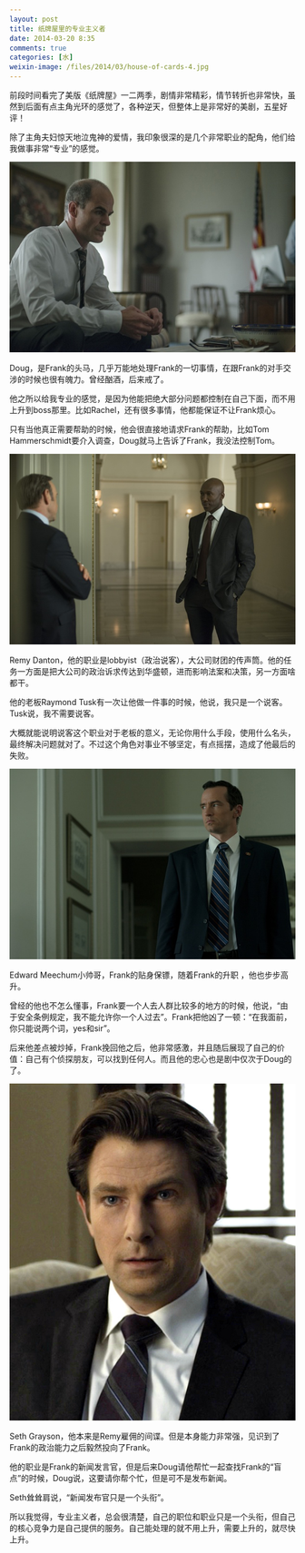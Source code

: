 ```yaml
---
layout: post
title: 纸牌屋里的专业主义者
date: 2014-03-20 8:35
comments: true
categories: [水]
weixin-image: /files/2014/03/house-of-cards-4.jpg
---
```


前段时间看完了美版《纸牌屋》一二两季，剧情非常精彩，情节转折也非常快，虽然到后面有点主角光环的感觉了，各种逆天，但整体上是非常好的美剧，五星好评！

<!--more-->

除了主角夫妇惊天地泣鬼神的爱情，我印象很深的是几个非常职业的配角，他们给我做事非常“专业”的感觉。

![Doug](/files/2014/03/house-of-cards-1.jpg)

Doug，是Frank的头马，几乎万能地处理Frank的一切事情，在跟Frank的对手交涉的时候也很有魄力。曾经酗酒，后来戒了。

他之所以给我专业的感觉，是因为他能把绝大部分问题都控制在自己下面，而不用上升到boss那里。比如Rachel，还有很多事情，他都能保证不让Frank烦心。

只有当他真正需要帮助的时候，他会很直接地请求Frank的帮助，比如Tom Hammerschmidt要介入调查，Doug就马上告诉了Frank，我没法控制Tom。

![Remy Danton](/files/2014/03/house-of-cards-2.jpg)

Remy Danton，他的职业是lobbyist（政治说客），大公司财团的传声筒。他的任务一方面是把大公司的政治诉求传达到华盛顿，进而影响法案和决策，另一方面啥都干。

他的老板Raymond Tusk有一次让他做一件事的时候，他说，我只是一个说客。Tusk说，我不需要说客。

大概就能说明说客这个职业对于老板的意义，无论你用什么手段，使用什么名头，最终解决问题就对了。不过这个角色对事业不够坚定，有点摇摆，造成了他最后的失败。

![Edward Meechum](/files/2014/03/house-of-cards-3.jpg)

Edward Meechum小帅哥，Frank的贴身保镖，随着Frank的升职 ，他也步步高升。

曾经的他也不怎么懂事，Frank要一个人去人群比较多的地方的时候，他说，“由于安全条例规定，我不能允许你一个人过去”。Frank把他凶了一顿：“在我面前，你只能说两个词，yes和sir”。

后来他差点被炒掉，Frank挽回他之后，他非常感激，并且随后展现了自己的价值：自己有个侦探朋友，可以找到任何人。而且他的忠心也是剧中仅次于Doug的了。

![Seth Grayson](/files/2014/03/house-of-cards-4.jpg)

Seth Grayson，他本来是Remy雇佣的间谍。但是本身能力非常强，见识到了Frank的政治能力之后毅然投向了Frank。

他的职业是Frank的新闻发言官，但是后来Doug请他帮忙一起查找Frank的“盲点”的时候，Doug说，这要请你帮个忙，但是可不是发布新闻。

Seth耸耸肩说，“新闻发布官只是一个头衔”。

所以我觉得，专业主义者，总会很清楚，自己的职位和职业只是一个头衔，但自己的核心竞争力是自己提供的服务。自己能处理的就不用上升，需要上升的，就尽快上升。